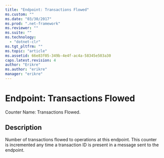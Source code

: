 ```yaml
---
title: "Endpoint: Transactions Flowed"
ms.custom: ""
ms.date: "03/30/2017"
ms.prod: ".net-framework"
ms.reviewer: ""
ms.suite: ""
ms.technology: 
  - "dotnet-clr"
ms.tgt_pltfrm: ""
ms.topic: "article"
ms.assetid: 66e83f05-349b-4e4f-ac4a-58345e503a30
caps.latest.revision: 4
author: "Erikre"
ms.author: "erikre"
manager: "erikre"
---
```

# Endpoint: Transactions Flowed
Counter Name: Transactions Flowed.  
  
## Description  
 Number of transactions flowed to operations at this endpoint. This counter is incremented any time a transaction ID is present in a message sent to the endpoint.
